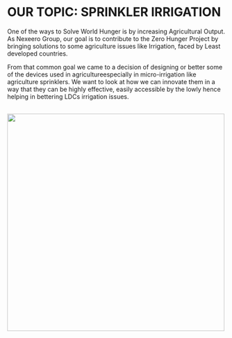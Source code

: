 # OUR TOPIC: SPRINKLER IRRIGATION

One of the ways to Solve World Hunger is by increasing Agricultural Output.
As Nexeero Group, our goal is to contribute to the Zero Hunger Project by bringing solutions to some agriculture issues like Irrigation, faced by Least developed countries. 

From that common goal we came to a decision of designing or better some of the devices used in agricultureespecially in micro-irrigation like agriculture sprinklers. We want to look at how we can innovate them in a way that they can be highly effective, easily accessible by the lowly hence helping in bettering LDCs irrigation issues.


<br>
 <img style="float: center;" width=500 src="IMAGE/sprinkler.webp">